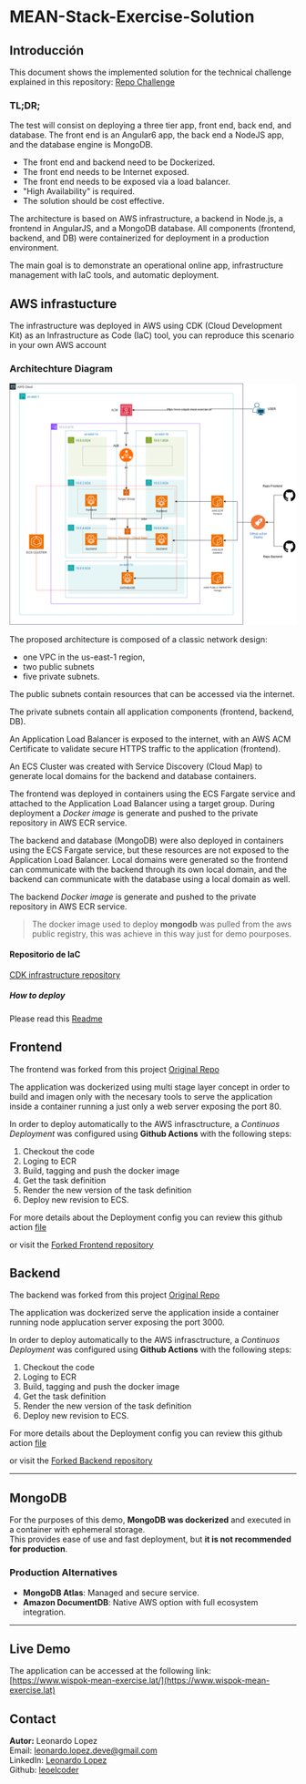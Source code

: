 # MEAN-Stack-Exercise-Solution

## Introducción
This document shows the implemented solution for the technical challenge explained in this repository:
[Repo Challenge](https://github.com/dram2093/MEAN-Stack-Exercise-Requirements)


### **TL;DR;**
The test will consist on deploying a three tier app, front end, back end, and database. The front end is an Angular6 app, the back end a NodeJS app, and the database engine is MongoDB.
- The front end and backend need to be Dockerized.
- The front end needs to be Internet exposed.
- The front end needs to be exposed via a load balancer.
- "High Availability" is required.
- The solution should be cost effective.

The architecture is based on AWS infrastructure, a backend in Node.js, a frontend in AngularJS, and a MongoDB database. All components (frontend, backend, and DB) were containerized for deployment in a production environment.

The main goal is to demonstrate an operational online app, infrastructure management with IaC tools, and automatic deployment.

## AWS infrastucture

The infrastructure was deployed in AWS using CDK (Cloud Development Kit) as an Infrastructure as Code (IaC) tool, you can reproduce this scenario in your own AWS account

### Architechture Diagram
![Diagrama de Infraestructura](./assets/Diagram.png)

The proposed architecture is composed of a classic network design:
- one VPC in the us-east-1 region,
- two public subnets
- five private subnets.

The public subnets contain resources that can be accessed via the internet.

The private subnets contain all application components (frontend, backend, DB).

An Application Load Balancer is exposed to the internet, with an AWS ACM Certificate to validate secure HTTPS traffic to the application (frontend).

An ECS Cluster was created with Service Discovery (Cloud Map) to generate local domains for the backend and database containers.

The frontend was deployed in containers using the ECS Fargate service and attached to the Application Load Balancer using a target group.
During deployment a *Docker image* is generate and pushed to the private repository in AWS ECR service.

The backend and database (MongoDB) were also deployed in containers using the ECS Fargate service, but these resources are not exposed to the Application Load Balancer. Local domains were generated so the frontend can communicate with the backend through its own local domain, and the backend can communicate with the database using a local domain as well.

The backend  *Docker image* is generate and pushed to the private repository in AWS ECR service.

> The  docker image used to deploy **mongodb** was pulled from the aws public registry, this was achieve in this way just for demo pourposes.

#### Repositorio de IaC
[CDK infrastructure repository ](https://github.com/leoelcoder/mean-stack-exercise-infrastructure)


##### How to deploy
Please read this [Readme](https://github.com/leoelcoder/mean-stack-exercise-infrastructure/blob/master/README.md)


## Frontend
The frontend was forked from this project [Original Repo](https://github.com/dram2093/MEAN-Stack-User-Registration-Front-End)

The application was dockerized using multi stage layer concept in order to build and imagen only with the necesary tools
to serve the application inside a container running a just only a web server exposing the  port 80.

In order to deploy automatically to the AWS infrasctructure, a *Continuos Deployment* was configured using
**Github Actions** with the following steps:
1. Checkout the code
2. Loging to ECR
3. Build, tagging and push the docker image
4. Get the task definition
5. Render the new version of the task definition
6. Deploy new revision to ECS.

For more details about the Deployment config you can review this github action [file](https://github.com/leoelcoder/MEAN-Stack-User-Registration-Front-End/blob/master/.github/workflows/deploy.yml)

or visit the [Forked Frontend repository](https://github.com/leoelcoder/MEAN-Stack-User-Registration-Front-End)

## Backend
The backend was forked from this project [Original Repo](https://github.com/dram2093/MEAN-Stack-User-Registration-Back-End)

The application was dockerized serve the application inside a container running node applucation server exposing the port 3000.

In order to deploy automatically to the AWS infrasctructure, a *Continuos Deployment* was configured using
**Github Actions** with the following steps:
1. Checkout the code
2. Loging to ECR
3. Build, tagging and push the docker image
4. Get the task definition
5. Render the new version of the task definition
6. Deploy new revision to ECS.

For more details about the Deployment config you can review this github action [file](https://github.com/leoelcoder/MEAN-Stack-User-Registration-Back-End/blob/master/.github/workflows/deploy.yml)

or visit the [Forked Backend repository](https://github.com/leoelcoder/MEAN-Stack-User-Registration-Back-End)

---

## MongoDB
For the purposes of this demo, **MongoDB was dockerized** and executed in a container with ephemeral storage.  
This provides ease of use and fast deployment, but **it is not recommended for production**.  

### Production Alternatives
- **MongoDB Atlas**: Managed and secure service.  
- **Amazon DocumentDB**: Native AWS option with full ecosystem integration.  

---

## Live Demo
The application can be accessed at the following link:  
[https://www.wispok-mean-exercise.lat/](https://www.wispok-mean-exercise.lat)

## Contact
**Autor:** Leonardo Lopez  
Email: [leonardo.lopez.deve@gmail.com](mailto:leonardo.lopez.deve@gmail.com)  
LinkedIn: [Leonardo Lopez](https://www.linkedin.com/in/leonardo-lopez-16944a51/)  
Github: [leoelcoder](https://github.com/leoelcoder)

